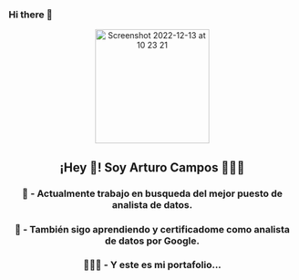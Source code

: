 ### Hi there 👋
<p align="center" width="300">
   <img align="center" width="200" alt="Screenshot 2022-12-13 at 10 23 21" src="https://github.com/campscar/campscar/assets/85129039/abd4d963-8849-4113-a446-c708222c3a6e">
   <h2 align="center">¡Hey 👋! Soy Arturo Campos 👨🏻‍💻</h2>
   <h3 align="center"> 🔭 - Actualmente trabajo en busqueda del mejor puesto de analista de datos.</h3>
   <h3 align="center"> 🌱 - También sigo aprendiendo y certificadome como analista de datos por Google.</h3>
   <h3 align="center"> 👨🏻‍💻 - Y este es mi portafolio... </h3>
</p>

<!--
**campscar/campscar** is a ✨ _special_ ✨ repository because its `README.md` (this file) appears on your GitHub profile.


-->

